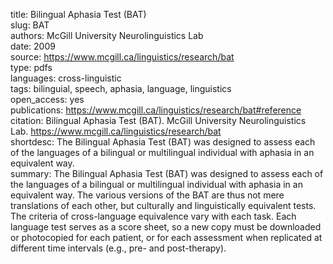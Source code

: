 title: Bilingual Aphasia Test (BAT)  
slug: BAT  
authors: McGill University Neurolinguistics Lab  
date: 2009  
source: https://www.mcgill.ca/linguistics/research/bat  
type: pdfs  
languages: cross-linguistic  
tags: bilinguial, speech, aphasia, language, linguistics    
open_access: yes  
publications: https://www.mcgill.ca/linguistics/research/bat#reference  
citation: Bilingual Aphasia Test (BAT). McGill University Neurolinguistics Lab. https://www.mcgill.ca/linguistics/research/bat  
shortdesc: The Bilingual Aphasia Test (BAT) was designed to assess each of the languages of a bilingual or multilingual individual with aphasia in an equivalent way.  
summary: The Bilingual Aphasia Test (BAT) was designed to assess each of the languages of a bilingual or multilingual individual with aphasia in an equivalent way. The various versions of the BAT are thus not mere translations of each other, but culturally and linguistically equivalent tests. The criteria of cross-language equivalence vary with each task. Each language test serves as a score sheet, so a new copy must be downloaded or photocopied for each patient, or for each assessment when replicated at different time intervals (e.g., pre- and post-therapy).  
